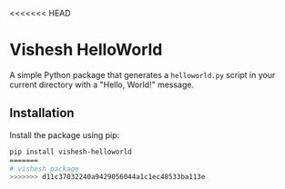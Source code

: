 <<<<<<< HEAD
# Vishesh HelloWorld

A simple Python package that generates a `helloworld.py` script in your current directory with a "Hello, World!" message.

## Installation

Install the package using pip:

```bash
pip install vishesh-helloworld
=======
# vishesh_package
>>>>>>> d11c37032240a9429056044a1c1ec48533ba113e

